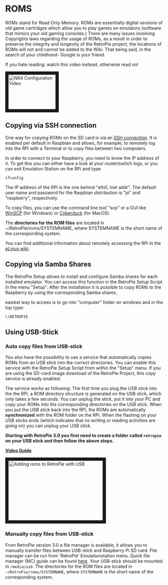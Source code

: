 # ROMS

ROMs stand for Read Only Memory. ROMs are essentially digital versions of old game cartridges which allow you to play games on emulators (software that mimics your old gaming consoles.) There are many issues involving Copyrights laws regarding the usage of ROMs, as a result in order to preserve the integrity and longevity of the  RetroPie project, the locations of ROMs will not and cannot be added to the Wiki. That being said, in the search of your childhood- Google is your friend.

If you hate reading: watch this video instead, otherwise read on! 

<a href="http://www.dailymotion.com/video/x2i0nuk_retropie-copying-roms-to-your-raspberry-pi_videogames" target="_blank"><img src="http://petrockblog.files.wordpress.com/2012/10/retropieprojectlogofinish.jpg" 
alt="N64 Configuration Video" width="150" height="110" border="10" /></a> 



## Copying via SSH connection

One way for copying ROMs on the SD card is via an [SSH connection](http://en.wikipedia.org/wiki/Secure_Shell). It is enabled per default in Raspbian and allows, for example, to remotely log into the RPi with a Terminal or to copy files between two computers.

In order to connect to your Raspberry, you need to know the IP address of it. To get this you can either have a look at your router/switch logs, or you can exit Emulation Station on the RPi and type 

```shell
ifconfig
```
The IP address of the RPi is the one behind "eth0, inet addr". The default user name and password for the Raspbian distribution is "pi" and "raspberry", respectively.

To copy files, you can use the command line tool "scp" or a GUI like [WinSCP](http://winscp.net/eng/index.php) (for Windows) or [Cyberduck](http://cyberduck.ch/) (for MacOS).

The **directories for the ROM files** are located in ~/RetroPie/roms/SYSTEMNAME, where SYSTEMNAME is the short name of the corresponding system.

You can find additional information about remotely accessing the RPi in the [eLinux wiki](http://elinux.org/RPi_Remote_Access).

## Copying via Samba Shares

The RetroPie Setup allows to install and configure Samba shares for each installed emulator. You can access this function in the RetroPie Setup Script in the menu "Setup". After the installation it is possible to copy ROMs to the Raspberry by using the corresponding Samba shares.

easiest way to access is to go into "computer" folder on windows and in the top type:

```shell
\\RETROPIE
```

## Using USB-Stick

### Auto copy files from USB-stick

You also have the possibility to use a service that automatically copies ROMs from an USB stick into the correct directories. You can enable this service with the RetroPie Setup Script from within the "Setup" menu. If you are using the SD-card image download of the RetroPie Project, this copy service is already enabled. 

The service works as following: The first time you plug the USB stick into the the RPi, a ROM directory structure is generated on the USB stick, which only takes a few seconds. You can unplug the stick, put it into your PC and copy your ROMs into the corresponding directories on the USB stick. When you put the USB stick back into the RPi, the ROMs are automatically **synchronized** with the ROM folder on the RPi. When the flashing on your USB sticks ends (which indicates that no writing or reading activities are going on) you can unplug your USB stick.

**Starting with RetroPie 3.0 you first need to create a folder called `retropie` on your USB stick and then follow the above steps.**

[**Video Guide**](https://www.youtube.com/watch?v=OYMoxvbkYD4)  
  

<a href="https://www.youtube.com/watch?v=OYMoxvbkYD4
" target="_blank"><img src="https://i.ytimg.com/vi_webp/OYMoxvbkYD4/mqdefault.webp" 
alt="Adding roms to RetroPie with USB" width="300" height="190" border="10" /></a>

### Manually copy files from USB-stick

From RetroPie version 3.0 a file manager is available, it allows you to manually transfer files between USB-stick and Raspberry Pi SD card. File manager can be run from 'RetroPie' Emulationstation menu. Quick file manager (MC) guide can be found [here](http://www.thegeekstuff.com/2008/10/midnight-commander-mc-guide-powerful-text-based-file-manager-for-unix/). Your USB-stick should be mounted in `/media/usb`. The directories for the ROM files are located in `~/RetroPie/roms/SYSTEMNAME`, where `SYSTEMNAME` is the short name of the corresponding system.